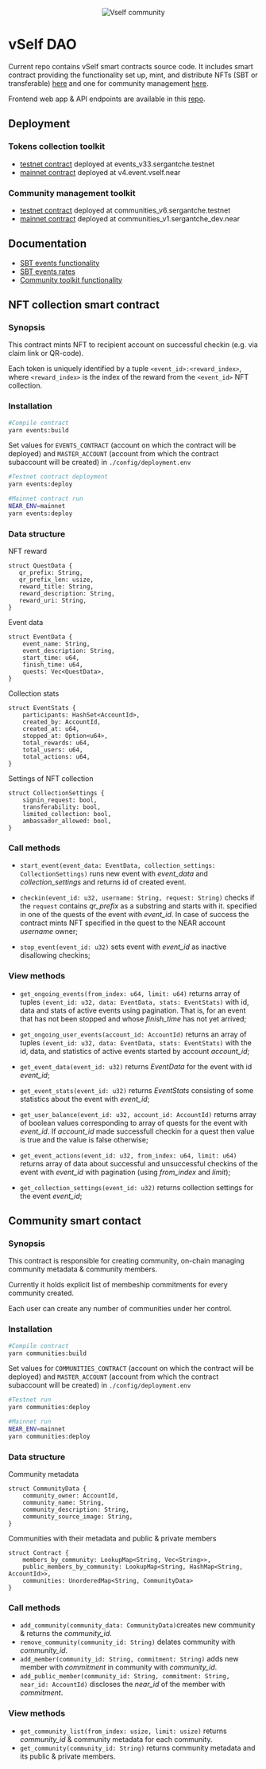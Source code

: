 <p align="center">
  <img src="https://github.com/vself-project/.github/blob/master/images/vSelf%20community.png" alt="Vself community"/>
</p>

# vSelf DAO

Current repo contains vSelf smart contracts source code. It includes smart contract providing the functionality set up, mint, and distribute NFTs (SBT or transferable) [here](https://github.com/vself-project/vself-dao/tree/events_v2/contracts/events) and one for community management [here](https://github.com/vself-project/vself-dao/tree/events_v2/contracts/communities).

Frontend web app & API endpoints are available in this [repo](https://github.com/vself-project/vself-beta).

## Deployment

### Tokens collection toolkit

- [testnet contract](https://explorer.testnet.near.org/accounts/events_v33.sergantche.testnet) deployed at events_v33.sergantche.testnet
- [mainnet contract](https://nearblocks.io/address/v4.event.vself.near) deployed at v4.event.vself.near

### Community management toolkit

- [testnet contract](https://explorer.testnet.near.org/accounts/communities_v6.sergantche.testnet) deployed at communities_v6.sergantche.testnet
- [mainnet contract](https://nearblocks.io/address/communities_v1.sergantche_dev.near) deployed at communities_v1.sergantche_dev.near

## Documentation

- [SBT events functionality](https://vself-project.gitbook.io/vself-project-documentation/sbt-collection-toolkit)
- [SBT events rates](https://vself-project.gitbook.io/vself-project-documentation/sbt-collection-toolkit/payment)
- [Community toolkit functionality](https://vself-project.gitbook.io/vself-project-documentation/community-management-toolkit)

## NFT collection smart contract

### Synopsis

This contract mints NFT to recipient account on successful checkin (e.g. via claim link or QR-code).

Each token is uniquely identified by a tuple `<event_id>:<reward_index>`, where `<reward_index>` is the index of the reward from the `<event_id>` NFT collection.

### Installation

```bash
#Compile contract
yarn events:build
```

Set values for `EVENTS_CONTRACT` (account on which the contract will be deployed) and `MASTER_ACCOUNT` (account from which the contract subaccount will be created) in `./config/deployment.env`

```bash
#Testnet contract deployment
yarn events:deploy

#Mainnet contract run
NEAR_ENV=mainnet
yarn events:deploy
```

### Data structure

NFT reward

```
struct QuestData {
   qr_prefix: String,
   qr_prefix_len: usize,
   reward_title: String,
   reward_description: String,
   reward_uri: String,
}
```

Event data

```
struct EventData {
    event_name: String,
    event_description: String,
    start_time: u64,
    finish_time: u64,
    quests: Vec<QuestData>,
}
```

Collection stats

```
struct EventStats {
    participants: HashSet<AccountId>,
    created_by: AccountId,
    created_at: u64,
    stopped_at: Option<u64>,
    total_rewards: u64,
    total_users: u64,
    total_actions: u64,
}
```

Settings of NFT collection

```
struct CollectionSettings {
    signin_request: bool,
    transferability: bool,
    limited_collection: bool,
    ambassador_allowed: bool,
}
```

### Call methods

- `start_event(event_data: EventData, collection_settings: CollectionSettings)` runs new event with _event_data_ and _collection_settings_ and returns id of created event.

- `checkin(event_id: u32, username: String, request: String)` checks if the `request` contains _qr_prefix_ as a substring and starts with it. specified in one of the quests of the event with _event_id_. In case of success the contract mints NFT specified in the quest to the NEAR account _username_ owner;

- `stop_event(event_id: u32)` sets event with _event_id_ as inactive disallowing checkins;

### View methods

- `get_ongoing_events(from_index: u64, limit: u64)` returns array of tuples `(event_id: u32, data: EventData, stats: EventStats)` with id, data and stats of active events using pagination. That is, for an event that has not been stopped and whose _finish_time_ has not yet arrived;

- `get_ongoing_user_events(account_id: AccountId)` returns an array of tuples `(event_id: u32, data: EventData, stats: EventStats)` with the id, data, and statistics of active events started by account _account_id_;

- `get_event_data(event_id: u32)` returns _EventData_ for the event with id _event_id_;

- `get_event_stats(event_id: u32)` returns _EventStats_ consisting of some statistics about the event with _event_id_;

- `get_user_balance(event_id: u32, account_id: AccountId)` returns array of boolean values corresponding to array of quests for the event with _event_id_. If _account_id_ made successfull checkin for a quest then value is true and the value is false otherwise;

- `get_event_actions(event_id: u32, from_index: u64, limit: u64)` returns array of data about successful and unsuccessful checkins of the event with _event_id_ with pagination (using _from_index_ and _limit_);

- `get_collection_settings(event_id: u32)` returns collection settings for the event _event_id_;

## Community smart contact

### Synopsis

This contract is responsible for creating community, on-chain managing community metadata & community members.

Currently it holds explicit list of membeship commitments for every community created.

Each user can create any number of communities under her control.

### Installation

```bash
#Compile contract
yarn communities:build
```

Set values for `COMMUNITIES_CONTRACT` (account on which the contract will be deployed) and `MASTER_ACCOUNT` (account from which the contract subaccount will be created) in `./config/deployment.env`

```bash
#Testnet run
yarn communities:deploy
```

```bash
#Mainnet run
NEAR_ENV=mainnet
yarn communities:deploy
```

### Data structure

Community metadata

```
struct CommunityData {
    community_owner: AccountId,
    community_name: String,
    community_description: String,
    community_source_image: String,
}
```

Communities with their metadata and public & private members

```
struct Contract {
    members_by_community: LookupMap<String, Vec<String>>,
    public_members_by_community: LookupMap<String, HashMap<String, AccountId>>,
    communities: UnorderedMap<String, CommunityData>
}
```

### Call methods

- `add_community(community_data: CommunityData)`creates new community & returns the _community_id_.
- `remove_community(community_id: String)` delates community with _community_id_.
- `add_member(community_id: String, commitment: String)` adds new member with _commitment_ in community with _community_id_.
- `add_public_member(community_id: String, commitment: String, near_id: AccountId)` discloses the _near_id_ of the member with _commitment_.

### View methods

- `get_community_list(from_index: usize, limit: usize)` returns _community_id_ & community metadata for each community.
- `get_community(community_id: String)` returns community metadata and its public & private members.
